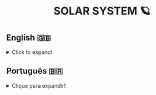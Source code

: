 <h1 align="center">SOLAR SYSTEM 🪐</h1>

## English 🇬🇧
<details>
  <summary>Click to expand!</summary>
  
### Description
This project was developed in April 2022, as part of the Front-end module at Trybe.
The objective of Solar System was to create a landing page containing all planets and known missions, using React components.

### Technologies and Tools
Solar System was developed using React and CSS.
<br>
<img src="https://user-images.githubusercontent.com/96205316/187093063-65c585d3-b049-4e50-ba3b-d5b04cac6fe1.png" height="75" alt="react-logo"/>
<img src="https://logospng.org/download/css-3/logo-css-3-2048.png" width="75" alt="css-logo"/>
<br>
In it, I could develop my skills of:
- JSX, a Javascript syntax extension;
- The render() method;
- Imports and exports from different files;
- Utilization of props;
- Validate props using the PropTypes library;
- Create components from an array using HOFs.

### Installation

</details>

## Português 🇧🇷
<details>
  <summary>Clique para expandir!</summary>
  
### Descrição
Este projeto foi desenvolvido em Abril de 2022, como parte do módulo Front-end da Trybe.
O objetivo do Solar System era criar uma landing page contendo todos os planetas e missões conhecidas, usando componentes React.
### Tecnologias e Ferramentas
O Solar System foi desenvolvido usando React e CSS.
<br>
<img src="https://user-images.githubusercontent.com/96205316/187093063-65c585d3-b049-4e50-ba3b-d5b04cac6fe1.png" height="75" alt="react-logo"/>
<img src="https://logospng.org/download/css-3/logo-css-3-2048.png" width="75" alt="css-logo"/>
<br>
Nele, pude desenvolver minhas habilidades de:
- JSX, uma extensão de sintaxe Javascript;
- O método render();
- Importações e exportações de diferentes arquivos;
- Utilização de props;
- Validar props usando a biblioteca PropTypes;
- Criar componentes a partir de um array usando HOFs.

### Instalação

</details>

